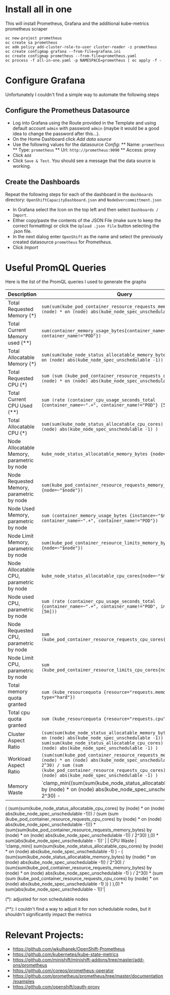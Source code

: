 # Install all in one
This will install Prometheus, Grafana and the additional kube-metrics prometheus scraper
```
oc new-project prometheus
oc create sa prometheus
oc adm policy add-cluster-role-to-user cluster-reader -z prometheus
oc create configmap grafana --from-file=grafana.ini
oc create configmap prometheus --from-file=prometheus.yaml
oc process -f all-in-one.yaml -p NAMESPACE=prometheus | oc apply -f -

```

# Configure Grafana
Unfortunately I couldn't find a simple way to automate the following steps

## Configure the Prometheus Datasource

* Log into Grafana using the Route provided in the Template and using default account `admin` with password `admin` (maybe it would be a good idea to change the password after this...).
* On the Home Dashboard click *Add data source*
* Use the following values for the datasource *Config*:
** Name: `prometheus`
** Type: `prometheus`
** Url: `http://prometheus:9090`
** Access: proxy
* Click `Add`
* Click `Save & Test`. You should see a message that the data source is working.

## Create the Dashboards

Repeat the following steps for each of the dashboard in the `dashboards` directory: `OpenShiftCapacityDashboard.json` and `NodeOvercommittment.json`
* In Grafana select the Icon on the top left and then select `Dashboards / Import`.
* Either copy/paste the contents of the JSON File (make sure to keep the correct formatting) or click the `Upload .json File` button selecting the .json file.
* In the next dialog enter `OpenShift` as the name and select the previously created datasource `prometheus` for *Prometheus*.
* Click *Import*


# Useful PromQL Queries
Here is the list of the PromQL queries I used to generate the graphs

| Description  | Query  |
|---|---|
| Total Requested Memory (*)  | `sum(sum(kube_pod_container_resource_requests_memory_bytes) by (node) * on (node) abs(kube_node_spec_unschedulable -1) )`  |
| Total Current Memory used (**) | `sum(container_memory_usage_bytes{container_name=~".+", container_name!="POD"})`  |
| Total Allocatable Memory (*) | `sum(sum(kube_node_status_allocatable_memory_bytes) by (node) * on (node) abs(kube_node_spec_unschedulable -1))`  |
| Total Requested CPU (*)  | `sum (sum (kube_pod_container_resource_requests_cpu_cores) by (node) * on (node) abs(kube_node_spec_unschedulable -1) )`  |
| Total Current CPU Used (**) | `sum (rate (container_cpu_usage_seconds_total {container_name=~".+", container_name!="POD"} [5m]))`  |
| Total Allocatable CPU (*)  |  `sum(sum(kube_node_status_allocatable_cpu_cores) by (node) * on (node) abs(kube_node_spec_unschedulable -1) )` |
| Node Allocatable Memory, parametric by node  | `kube_node_status_allocatable_memory_bytes {node=~"$node"}`  |
| Node Requested Memory, parametric by node  | `sum(kube_pod_container_resource_requests_memory_bytes {node=~"$node"})`  |
| Node Used Memory, parametric by node  | `sum (container_memory_usage_bytes {instance=~"$node", container_name=~".+", container_name!="POD"})`  |
| Node Limit Memory, parametric by node  | `sum(kube_pod_container_resource_limits_memory_bytes {node=~"$node"})`  |
| Node Allocatable CPU, parametric by node  | `kube_node_status_allocatable_cpu_cores{node=~"$node"}`  |
| Node used CPU, parametric by node  | `sum (rate (container_cpu_usage_seconds_total {container_name=~".+", container_name!="POD", instance=~"$node"} [5m]))`  |
| Node Requested CPU, parametric by node  | `sum (kube_pod_container_resource_requests_cpu_cores{node=~"$node"})`  |
| Node Limit CPU, parametric by node  | `sum (kube_pod_container_resource_limits_cpu_cores{node=~"$node"})`  |
| Total memory quota granted | `sum (kube_resourcequota {resource="requests.memory", type="hard"})` | 
| Total cpu quota granted | `sum (kube_resourcequota {resource="requests.cpu", type="hard"})` |
| Cluster Aspect Ratio | `(sum(sum(kube_node_status_allocatable_memory_bytes) by (node) * on (node) abs(kube_node_spec_unschedulable -1)) / 2^30) / sum(sum(kube_node_status_allocatable_cpu_cores) by (node) * on (node) abs(kube_node_spec_unschedulable -1) )` |
| Workload Aspect Ratio | `(sum(sum(kube_pod_container_resource_requests_memory_bytes) by (node) * on (node) abs(kube_node_spec_unschedulable -1) ) / 2^30) / sum (sum (kube_pod_container_resource_requests_cpu_cores) by (node) * on (node) abs(kube_node_spec_unschedulable -1) )` |
| Memory Waste | `clamp_min((sum(sum(kube_node_status_allocatable_memory_bytes) by (node) * on (node) abs(kube_node_spec_unschedulable -1)) / 2^30)  - 
(
 (sum(sum(kube_node_status_allocatable_cpu_cores) by (node) * on (node) abs(kube_node_spec_unschedulable -1))) / 
 (sum (sum (kube_pod_container_resource_requests_cpu_cores) by (node) * on (node) abs(kube_node_spec_unschedulable -1))) * 
 (sum(sum(kube_pod_container_resource_requests_memory_bytes) by (node) * on (node) abs(kube_node_spec_unschedulable -1)) / 2^30) 
),0) * sum(abs(kube_node_spec_unschedulable - 1))' |
| CPU Waste | 'clamp_min(( sum(sum(kube_node_status_allocatable_cpu_cores) by (node) * on (node) abs(kube_node_spec_unschedulable -1) ) - 
(
(sum(sum(kube_node_status_allocatable_memory_bytes) by (node) * on (node) abs(kube_node_spec_unschedulable -1)) / 2^30) / 
(sum(sum(kube_pod_container_resource_requests_memory_bytes) by (node) * on (node) abs(kube_node_spec_unschedulable -1) ) / 2^30) *
(sum (sum (kube_pod_container_resource_requests_cpu_cores) by (node) * on (node) abs(kube_node_spec_unschedulable -1) ))
)
),0) * sum(abs(kube_node_spec_unschedulable - 1))'|

(*): adjusted for non schedulable nodes

(**): I couldn't find a way to adjust it for non schedulable nodes, but it shouldn't significantly impact the metrics


# Relevant Projects:
* https://github.com/wkulhanek/OpenShift-Prometheus
* https://github.com/kubernetes/kube-state-metrics
* https://github.com/minishift/minishift-addons/tree/master/add-ons/prometheus
* https://github.com/coreos/prometheus-operator
* https://github.com/prometheus/prometheus/tree/master/documentation/examples
* https://github.com/openshift/oauth-proxy

